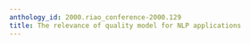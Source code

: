 ```yaml
---
anthology_id: 2000.riao_conference-2000.129
title: The relevance of quality model for NLP applications
---
```

